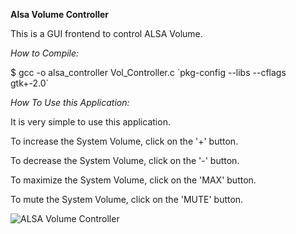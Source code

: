 **Alsa Volume Controller**


This is a GUI frontend to control ALSA Volume.


*How to Compile:*


$ gcc -o alsa_controller Vol_Controller.c \`pkg-config --libs --cflags gtk+-2.0\`



*How To Use this Application:*


It is very simple to use this application. 

To increase the System Volume, click on the '+' button.

To decrease the System Volume, click on the '-' button.

To maximize the System Volume, click on the 'MAX' button.

To mute the System Volume, click on the 'MUTE' button.



![ALSA Volume Controller](https://raw.github.com/sandeepsinghmails/alsa_vol_controller/master/images/screenshot.jpg)